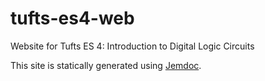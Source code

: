 # tufts-es4-web
Website for Tufts ES 4: Introduction to Digital Logic Circuits

This site is statically generated using [Jemdoc](http://jemdoc.jaboc.net/).

